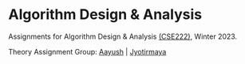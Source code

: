# Algorithm Design & Analysis

Assignments for Algorithm Design & Analysis [(CSE222)](http://techtree.iiitd.edu.in/viewDescription/filename?=CSE222), Winter 2023.

Theory Assignment Group: [Aayush](https://github.com/aayush-2021003) | [Jyotirmaya](https://github.com/JyotirS420)
 
